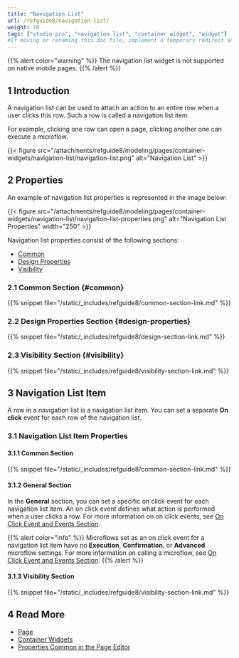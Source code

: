 ```yaml
---
title: "Navigation List"
url: /refguide8/navigation-list/
weight: 70
tags: ["studio pro", "navigation list", "container widget", "widget"]
#If moving or renaming this doc file, implement a temporary redirect and let the respective team know they should update the URL in the product. See Mapping to Products for more details.
---
```


{{% alert color="warning" %}}
The navigation list widget is not supported on native mobile pages.
{{% /alert %}}

## 1 Introduction

A navigation list can be used to attach an action to an entire row when a user clicks this row. Such a row is called a navigation list item. 

For example, clicking one row can open a page, clicking another one can execute a microflow. 

{{< figure src="/attachments/refguide8/modeling/pages/container-widgets/navigation-list/navigation-list.png" alt="Navigation List" >}}

## 2 Properties

An example of navigation list properties is represented in the image below:

{{< figure src="/attachments/refguide8/modeling/pages/container-widgets/navigation-list/navigation-list-properties.png" alt="Navigation List Properties"   width="250"  >}}

Navigation list properties consist of the following sections:

* [Common](#common)
* [Design Properties](#design-properties)
* [Visibility](#visibility)

### 2.1 Common Section {#common}

{{% snippet file="/static/_includes/refguide8/common-section-link.md" %}}

### 2.2 Design Properties Section {#design-properties}

{{% snippet file="/static/_includes/refguide8/design-section-link.md" %}} 

### 2.3 Visibility Section {#visibility}

{{% snippet file="/static/_includes/refguide8/visibility-section-link.md" %}}

## 3 Navigation List Item

A row in a navigation list is a navigation list item. You can set a separate **On click** event for each row of the navigation list. 

### 3.1 Navigation List Item Properties

#### 3.1.1 Common Section

{{% snippet file="/static/_includes/refguide8/common-section-link.md" %}}

#### 3.1.2 General Section

In the **General** section, you can set a specific on click event for each navigation list item. An on click event defines what action is performed when a user clicks a row. For more information on on click events, see [On Click Event and Events Section](/refguide8/on-click-event/).

{{% alert color="info" %}}
Microflows set as an on click event for a navigation list item have no **Execution**, **Confirmation**, or **Advanced** microflow settings. For more information on calling a microflow, see [On Click Event and Events Section](/refguide8/on-click-event/#call-microflow). 
{{% /alert %}}

#### 3.1.3 Visibility Section

{{% snippet file="/static/_includes/refguide8/visibility-section-link.md" %}}

## 4 Read More

* [Page](/refguide8/page/)
* [Container Widgets](/refguide8/container-widgets/)
* [Properties Common in the Page Editor](/refguide8/common-widget-properties/)

